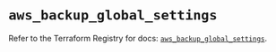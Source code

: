 # `aws_backup_global_settings`

Refer to the Terraform Registry for docs: [`aws_backup_global_settings`](https://registry.terraform.io/providers/hashicorp/aws/5.36.0/docs/resources/backup_global_settings).
